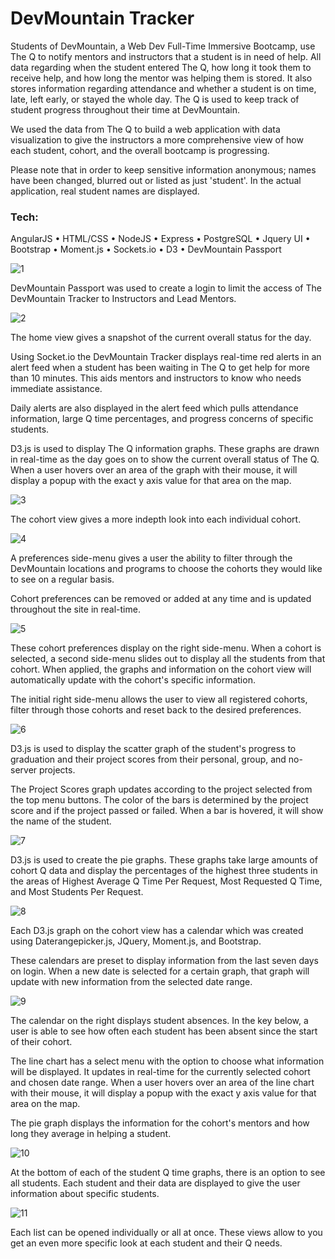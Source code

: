 # DevMountain Tracker

Students of DevMountain, a Web Dev Full-Time Immersive Bootcamp, use The Q to notify mentors and instructors that a student is in need of help. All data regarding when the student entered The Q, how long it took them to receive help, and how long the mentor was helping them is stored. It also stores information regarding attendance and whether a student is on time, late, left early, or stayed the whole day. The Q is used to keep track of student progress throughout their time at DevMountain.
 
We used the data from The Q to build a web application with data visualization to give the instructors a more comprehensive view of how each student, cohort, and the overall bootcamp is progressing.

Please note that in order to keep sensitive information anonymous; names have been changed, blurred out or listed as just 'student'. In the actual application, real student names are displayed.


### Tech:
AngularJS • HTML/CSS • NodeJS • Express • PostgreSQL • Jquery UI • Bootstrap • Moment.js • Sockets.io • D3 • DevMountain Passport


![1](/README-img/1.png)


DevMountain Passport was used to create a login to limit the access of The DevMountain Tracker to Instructors and Lead Mentors. 


![2](/README-img/2.png)

The home view gives a snapshot of the current overall status for the day.

Using Socket.io the DevMountain Tracker displays real-time red alerts in an alert feed when a student has been waiting in The Q to get help for more than 10 minutes. This aids mentors and instructors to know who needs immediate assistance.

Daily alerts are also displayed in the alert feed which pulls attendance information, large Q time percentages, and progress concerns of specific students. 

D3.js is used to display The Q information graphs. These graphs are drawn in real-time as the day goes on to show the current overall status of The Q. When a user hovers over an area of the graph with their mouse, it will display a popup with the exact y axis value for that area on the map.


![3](/README-img/3.png)


The cohort view gives a more indepth look into each individual cohort. 


![4](/README-img/4.png)


A preferences side-menu gives a user the ability to filter through the DevMountain locations and programs to choose the cohorts they would like to see on a regular basis.

Cohort preferences can be removed or added at any time and is updated throughout the site in real-time.


![5](/README-img/5.png)


These cohort preferences display on the right side-menu. When a cohort is selected, a second side-menu slides out to display all the students from that cohort. When applied, the graphs and information on the cohort view will automatically update with the cohort's specific information. 

The initial right side-menu allows the user to view all registered cohorts, filter through those cohorts and reset back to the desired preferences.


![6](/README-img/6.png)


D3.js is used to display the scatter graph of the student's progress to graduation and their project scores from their personal, group, and no-server projects. 

The Project Scores graph updates according to the project selected from the top menu buttons. The color of the bars is determined by the project score and if the project passed or failed. When a bar is hovered, it will show the name of the student.


![7](/README-img/7.png)


D3.js is used to create the pie graphs. These graphs take large amounts of cohort Q data and display the percentages of the highest three students in the areas of Highest Average Q Time Per Request, Most Requested Q Time, and Most Students Per Request.  


![8](/README-img/8.png)


Each D3.js graph on the cohort view has a calendar which was created using Daterangepicker.js, JQuery, Moment.js, and Bootstrap.

These calendars are preset to display information from the last seven days on login. When a new date is selected for a certain graph, that graph will update with new information from the selected date range. 


![9](/README-img/9.png)


The calendar on the right displays student absences. In the key below, a user is able to see how often each student has been absent since the start of their cohort. 

The line chart has a select menu with the option to choose what information will be displayed. It updates in real-time for the currently selected cohort and chosen date range. When a user hovers over an area of the line chart with their mouse, it will display a popup with the exact y axis value for that area on the map.

The pie graph displays the information for the cohort's mentors and how long they average in helping a student.


![10](/README-img/10.png)


At the bottom of each of the student Q time graphs, there is an option to see all students. Each student and their data are displayed to give the user information about specific students.


![11](/README-img/11.png)


Each list can be opened individually or all at once. These views allow to you get an even more specific look at each student and their Q needs. 



